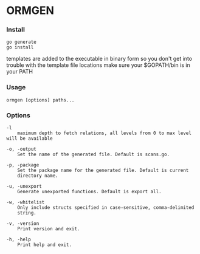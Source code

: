 # ORMGEN

### Install
```
go generate
go install
```
templates are added to the executable in binary form so you don't get into trouble
with the template file locations
make sure your $GOPATH/bin is in your PATH

### Usage
```
ormgen [options] paths...
```

### Options
```
-l
    maximum depth to fetch relations, all levels from 0 to max level will be available

-o, -output
    Set the name of the generated file. Default is scans.go.

-p, -package
    Set the package name for the generated file. Default is current
    directory name.

-u, -unexport
    Generate unexported functions. Default is export all.

-w, -whitelist
    Only include structs specified in case-sensitive, comma-delimited
    string.

-v, -version
    Print version and exit.

-h, -help
    Print help and exit.
```


